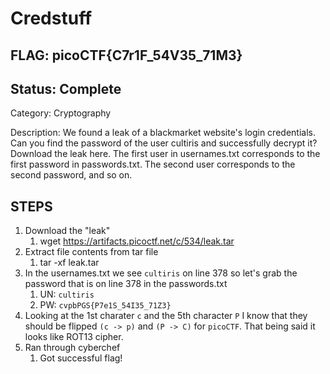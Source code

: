 # Credstuff

## FLAG: picoCTF{C7r1F_54V35_71M3}

## Status: Complete

Category: Cryptography

Description: We found a leak of a blackmarket website's login credentials. Can you find the password of the user cultiris and successfully decrypt it? Download the leak here. The first user in usernames.txt corresponds to the first password in passwords.txt. The second user corresponds to the second password, and so on.

## STEPS

1. Download the "leak"
   1. wget <https://artifacts.picoctf.net/c/534/leak.tar>
2. Extract file contents from tar file
   1. tar -xf leak.tar
3. In the usernames.txt we see `cultiris` on line 378 so let's grab the password that is on line 378 in the passwords.txt
   1. UN: `cultiris`
   2. PW: `cvpbPGS{P7e1S_54I35_71Z3}`
4. Looking at the 1st charater `c` and the 5th character `P` I know that they should be flipped `(c -> p)` and `(P -> C)` for `picoCTF`. That being said it looks like ROT13 cipher.
5. Ran through cyberchef
   1. Got successful flag!